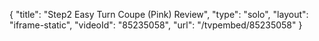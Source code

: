 {
    "title": "Step2 Easy Turn Coupe (Pink) Review",
    "type": "solo",
    "layout": "iframe-static",
    "videoId": "85235058",
    "url": "\/tvpembed\/85235058"
}